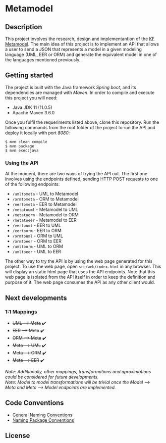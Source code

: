 # Metamodel

## Description
This project involves the research, design and implementantion of the [KF Metamodel](https://www.sciencedirect.com/science/article/abs/pii/S0169023X1500049X). The main idea of this project is to implement an API that allows a user to send a JSON that represents a model in a given modeling language (UML, EER or ORM) and generate the equivalent model in one of the languages mentioned previously.


## Getting started
The project is built with the Java framework *Spring boot*, and its dependencies are managed with *Maven*. In order to compile and execute this project you will need:
- Java JDK 11 (11.0.5)
- Apache Maven 3.6.0

Once you fulfil the requeriments listed above, clone this repository. Run the following commands from the root folder of the project to run the API and deploy it locally with port *8080*:
```
$ mvn clean compile
$ mvn package
$ mvn exec:java
```

### Using the API
At the moment, there are two ways of trying the API out. The first one involves using the endpoints defined, sending HTTP POST requests to one of the following endpoints:    
- `/umltometa`  - UML to Metamodel   
- `/ormtometa` - ORM to Metamodel  
- `/eertometa` - EER to Metamodel    
- `/metatouml` - Metamodel to UML  
- `/metatoorm` - Metamodel to ORM  
- `/metatoeer` - Metamodel to EER   
- `/eertouml` - EER to UML  
- `/eertoorm` - EER to ORM  
- `/ormtouml` - ORM to UML  
- `/ormtoeer` - ORM to EER  
- `/umltoorm` - UML to ORM  
- `/umltoeer` - UML to EER  

The other way to try the API is by using the web page generated for this project. To use the web page, open `src/web/index.html` in any browser. This will display an static html page that uses the API endpoints. Note that this web page is isolated from the API itself in order to keep the definition and purpose of it. The web page consumes the API as any other client would.

## Next developments
### 1:1 Mappings
- ~~UML ⟶ Meta~~ ✔️
- ~~EER ⟶ Meta~~ ✔️
- ~~ORM ⟶ Meta~~ ✔️
- ~~Meta ⟶ UML~~ ✔️
- ~~Meta ⟶ ORM~~ ✔️
- ~~Meta ⟶ EER~~ ✔️  

*Note: Additionally, other mappings, transformations and aproximations could be considered for future developments.*  
*Note: Model to model transformations will be trivial once the Model ⟶ Meta and Meta ⟶ Model endpoints are implemented.*
## Code Conventions
- [General Naming Conventions](https://www.oracle.com/technetwork/java/codeconventions-135099.html)
- [Naming Package Conventions](https://docs.oracle.com/javase/tutorial/java/package/namingpkgs.html)

## License